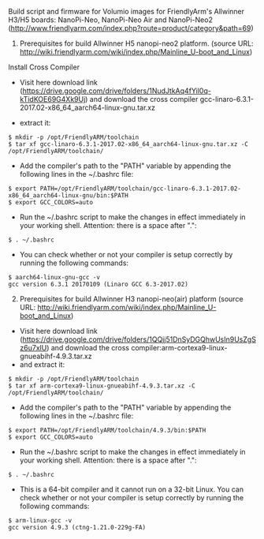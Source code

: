 Build script and firmware for Volumio images for FriendlyArm's Allwinner H3/H5 boards: NanoPi-Neo, NanoPi-Neo Air and NanoPi-Neo2
(http://www.friendlyarm.com/index.php?route=product/category&path=69)

1. Prerequisites for build Allwinner H5 nanopi-neo2 platform.
(source URL: http://wiki.friendlyarm.com/wiki/index.php/Mainline_U-boot_and_Linux)

Install Cross Compiler
* Visit here download link (https://drive.google.com/drive/folders/1NudJtkAq4fYil0q-kTidKOE69G4Xk9Uj)
  and download the cross compiler gcc-linaro-6.3.1-2017.02-x86_64_aarch64-linux-gnu.tar.xz 

* extract it:
```
$ mkdir -p /opt/FriendlyARM/toolchain
$ tar xf gcc-linaro-6.3.1-2017.02-x86_64_aarch64-linux-gnu.tar.xz -C /opt/FriendlyARM/toolchain/
```

* Add the compiler's path to the "PATH" variable by appending the following lines in the ~/.bashrc file:
```
$ export PATH=/opt/FriendlyARM/toolchain/gcc-linaro-6.3.1-2017.02-x86_64_aarch64-linux-gnu/bin:$PATH
$ export GCC_COLORS=auto
```

* Run the ~/.bashrc script to make the changes in effect immediately in your working shell. 
  Attention: there is a space after ".":
```
$ . ~/.bashrc
```  

* You can check whether or not your compiler is setup correctly by running the following commands:
```
$ aarch64-linux-gnu-gcc -v
gcc version 6.3.1 20170109 (Linaro GCC 6.3-2017.02)
```

2. Prerequisites for build Allwinner H3 nanopi-neo(air) platform
(source URL: http://wiki.friendlyarm.com/wiki/index.php/Mainline_U-boot_and_Linux)

* Visit here download link (https://drive.google.com/drive/folders/1QQjj51DnSyDGQhwUsIn9UsZgSz6u7xlU)
  and download the cross compiler:arm-cortexa9-linux-gnueabihf-4.9.3.tar.xz 
* and extract it:
```
$ mkdir -p /opt/FriendlyARM/toolchain
$ tar xf arm-cortexa9-linux-gnueabihf-4.9.3.tar.xz -C /opt/FriendlyARM/toolchain/
```

* Add the compiler's path to the "PATH" variable by appending the following lines in the ~/.bashrc file:
```
$ export PATH=/opt/FriendlyARM/toolchain/4.9.3/bin:$PATH
$ export GCC_COLORS=auto
```

* Run the ~/.bashrc script to make the changes in effect immediately in your working shell. 
  Attention: there is a space after ".":
``` 
$ . ~/.bashrc
```

* This is a 64-bit compiler and it cannot run on a 32-bit Linux. You can check whether or not your compiler is setup correctly by running the following commands:
```
$ arm-linux-gcc -v
gcc version 4.9.3 (ctng-1.21.0-229g-FA)
```
